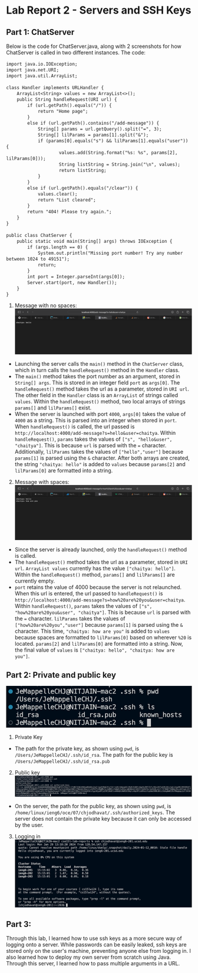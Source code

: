 # Lab Report 2 - Servers and SSH Keys

## Part 1: ChatServer
Below is the code for ChatServer.java, along with 2 screenshots for how ChatServer is called in two different instances.
The code:

```
import java.io.IOException;
import java.net.URI;
import java.util.ArrayList;

class Handler implements URLHandler {
    ArrayList<String> values = new ArrayList<>();
    public String handleRequest(URI url) {
        if (url.getPath().equals("/")) {
            return "Home page";
        }
        else if (url.getPath().contains("/add-message")) {
            String[] params = url.getQuery().split("=", 3);
            String[] lilParams = params[1].split("&");
            if (params[0].equals("s") && lilParams[1].equals("user")) {
                    values.add(String.format("%s: %s", params[2], lilParams[0]));
                    String listString = String.join("\n", values);
                    return listString;                    
            }
        }
        else if (url.getPath().equals("/clear")) {
            values.clear();
            return "List cleared";
        }
        return "404! Please try again.";    
    }
}

public class ChatServer {
    public static void main(String[] args) throws IOException {
        if (args.length == 0) {
            System.out.println("Missing port number! Try any number between 1024 to 49151");
            return;
        }
        int port = Integer.parseInt(args[0]);
        Server.start(port, new Handler());
    }
}
```

1. Message with no spaces:
![Image](/query1.png)
* Launching the server calls the `main()` method in the `ChatServer` class, which in turn calls the `handleRequest()` method in the `Handler` class. 
* The `main()` method takes the port number as an argument, stored in `String[] args`. This is stored in an integer field `port` as `args[0]`. The `handleRequest()` method takes the url as a parameter, stored in `URI url`. The other field in the `Handler` class is an `ArrayList` of strings called `values`. Within the `handleRequest()` method, two local arrays of strings `params[]` and `lilParams[]` exist.
* When the server is launched with port `4000`, `args[0]` takes the value of `4000` as a string. This is parsed into an integer when stored in `port`. When `handleRequest()` is called, the url passed is `http://localhost:4000/add-message?s=hello&user=chaitya`. Within `handleRequest()`, `params` takes the values of `["s", "hello&user", "chaitya"]`. This is because `url` is parsed with the `=` character. Additionally, `lilParams` takes the values of `["hello","user"]` because `params[1]` is parsed using the `&` character. After both arrays are created, the string `"chaitya: hello"` is added to `values` because `params[2]` and `lilParams[0]` are formatted into a string.

2. Message with spaces:
![Image](/query2.png)
* Since the server is already launched, only the `handleRequest()` method is called.
* The `handleRequest()` method takes the url as a parameter, stored in `URI url`. `ArrayList values` currently has the value `["chaitya: hello"]`. Within the `handleRequest()` method, `params[]` and `lilParams[]` are currently empty.
* `port` retains the value of 4000 because the server is not relaunched. When this url is entered, the url passed to `handleRequest()` is `http://localhost:4000/add-message?s=how%20are%20you&user=chaitya`. Within `handleRequest()`, `params` takes the values of `["s", "how%20are%20you&user", "chaitya"]`. This is because `url` is parsed with the `=` character. `lilParams` takes the values of `["how%20are%20you","user"]` because `params[1]` is parsed using the `&` character. This time, `"chaitya: how are you"` is added to `values` because spaces are formatted to `lilParams[0]` based on wherever `%20` is located. `params[2]` and `lilParams[0]` are formatted into a string. Now, the final value of `values` is `["chaitya: hello", "chaitya: how are you"]`.



## Part 2: Private and public key
![Image](/private_key.png)
1. Private Key
* The path for the private key, as shown using `pwd`, is `/Users/JeMappelleCHJ/.ssh/id_rsa`. The path for the public key is `/Users/JeMappelleCHJ/.ssh/id_rsa.pub`

2. Public key
![Image](/public_key.png)
* On the server, the path for the public key, as shown using `pwd`, is `/home/linux/ieng6/oce/07/chjodhavat/.ssh/authorized_keys`. The server does not contain the private key because it can only be accessed by the user.

3. Logging in
![Image](/noPassword.png)


## Part 3:
Through this lab, I learned how to use ssh keys as a more secure way of logging onto a server. While passwords can be easily leaked, ssh keys are stored only on the user's machine, preventing anyone else from logging in. I also learned how to deploy my own server from scratch using Java. Through this server, I learned how to pass multiple arguments in a URL.
